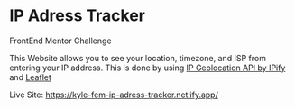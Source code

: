 # IP Adress Tracker
 FrontEnd Mentor Challenge
 
 This Website allows you to see your location, timezone, and ISP from entering your IP address.
 This is done by using [IP Geolocation API by IPify](https://geo.ipify.org/) and [Leaflet](https://leafletjs.com/)
 
 Live Site: https://kyle-fem-ip-adress-tracker.netlify.app/
